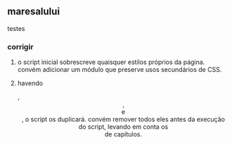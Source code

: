 ## maresalului

testes

### corrigir

1. o script inicial sobrescreve quaisquer estilos próprios da página.
   convém adicionar um módulo que preserve usos secundários de CSS.

2. havendo <nav>, <header>, <main> e <footer>, o script os duplicará.
   convém remover todos eles antes da execução do script, levando em conta os <nav> de capítulos.
